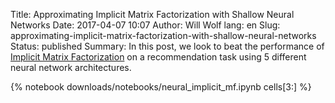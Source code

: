 Title: Approximating Implicit Matrix Factorization with Shallow Neural Networks
Date: 2017-04-07 10:07
Author: Will Wolf
lang: en
Slug: approximating-implicit-matrix-factorization-with-shallow-neural-networks
Status: published
Summary: In this post, we look to beat the performance of [Implicit Matrix Factorization](http://yifanhu.net/PUB/cf.pdf) on a recommendation task using 5 different neural network architectures.

{% notebook downloads/notebooks/neural_implicit_mf.ipynb cells[3:] %}
